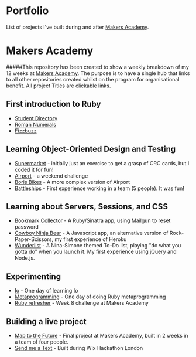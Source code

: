 Portfolio
=========

List of projects I've built during and after [Makers Academy].

Makers Academy
===================

#####This repository has been created to show a weekly breakdown of my 12 weeks at [Makers Academy](https://www.makersacademy.com). The purpose is to have a single hub that links to all other repositories created whilst on the program for organisational benefit. All project Titles are clickable links.

First introduction to Ruby
-----------
 - [Student Directory]
 - [Roman Numerals]
 - [Fizzbuzz]

Learning Object-Oriented Design and Testing
-----------
- [Supermarket] - initially just an exercise to get a grasp of CRC cards, but I coded it for fun!
- [Airport] - a weekend challenge
- [Boris Bikes] - A more complex version of Airport
- [Battleships] - First experience working in a team (5 people). It was fun!

Learning about Servers, Sessions, and CSS
-----------
  - [Bookmark Collector] - A Ruby/Sinatra app, using Mailgun to reset password
  - [Cowboy Ninja Bear] - A Javascript app, an alternative version of Rock-Paper-Scissors, my first experience of Heroku
  - [Wunderlist] - A Nina-Simone themed To-Do list, playing "do what you gotta do" when you launch it. My first experience using jQuery and Node.js.

Experimenting
--------------
  - [Io] - One day of learning Io
  - [Metaprogramming] -  One day of doing Ruby metaprogramming
  - [Ruby refresher] - Week 8 challenge at Makers Academy

Building a live project
--------------
 - [Map to the Future] - Final project at Makers Academy, built in 2 weeks in a team of four people.
 - [Send me a Text] - Built during Wix Hackathon London

        
[Makers Academy]: http://www.makersacademy.com/
[Student Directory]: https://github.com/binaryberry/Student-Directory
[Roman Numerals]: https://github.com/binaryberry/Roman-Numerals-Kata
[Fizzbuzz]: https://github.com/binaryberry/FizzBuzz
[Supermarket]: https://github.com/binaryberry/Supermarket
[Airport]: https://github.com/binaryberry/Airport
[Boris Bikes]: https://github.com/binaryberry/Boris_Bikes
[Battleships]: https://github.com/binaryberry/Battleships
[Bookmark Collector]: https://github.com/binaryberry/bookmark-collector
[Cowboy Ninja Bear]: https://github.com/binaryberry/RockPaperScissors
[Wunderlist]: https://github.com/binaryberry/Wunderlist
[Io]: https://github.com/binaryberry/Io_experimenting
[Metaprogramming]: https://github.com/binaryberry/Metaprogramming
[Ruby refresher]: https://github.com/binaryberry/RubyRefresher
[Map to the Future]: https://github.com/binaryberry/map-to-the-future 
[Send me a Text]: https://github.com/binaryberry/sendmeatext


